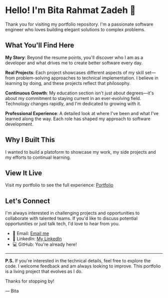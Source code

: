 # Hello! I'm Bita Rahmat Zadeh 👋

Thank you for visiting my portfolio repository. I'm a passionate software engineer who loves building elegant solutions to complex problems.


## What You'll Find Here

**My Story**: Beyond the resume points, you'll discover who I am as a developer and what drives me to create better software every day.

**Real Projects**: Each project showcases different aspects of my skill set—from problem-solving approaches to technical implementation. I believe in learning by doing, and these projects reflect that philosophy.

**Continuous Growth**: My education section isn't just about degrees—it's about my commitment to staying current in an ever-evolving field. Technology changes rapidly, and I'm dedicated to growing with it.

**Professional Experience**: A detailed look at where I've been and what I've learned along the way. Each role has shaped my approach to software development.

## Why I Built This
I wanted to build a platoform to showcase my work, my side projects and my efforts to continual learning. 


## View It Live

Visit my portfolio to see the full experience: [Portfolio](https://bitarah.github.io/projects.html)

## Let's Connect

I'm always interested in challenging projects and opportunities to collaborate with talented teams. If you'd like to discuss potential opportunities or just talk tech, I'd love to hear from you.

- 📧 Email: [Email me](mailto:bitarahmatzadeh@gmail.com)
- 💼 LinkedIn: [My LinkedIn](https://www.linkedin.com/in/bita-rahmat-zadeh-240a3b1b0/)
- 💻 GitHub: You're already here!

---

**P.S.** If you're interested in the technical details, feel free to explore the code. I welcome feedback and am always looking to improve. This portfolio is a living project that evolves as I do.

Thanks for stopping by!

— Bita
